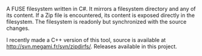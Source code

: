 A FUSE filesystem written in C#.
It mirrors a filesystem directory and any of its content.
If a Zip file is encountered, its content is exposed directly in the filesystem.
The filesystem is readonly but synchronized with the source changes.

I recently made a C++ version of this tool, source is available at http://svn.megami.fr/svn/zipdirfs/. Releases available in this project.